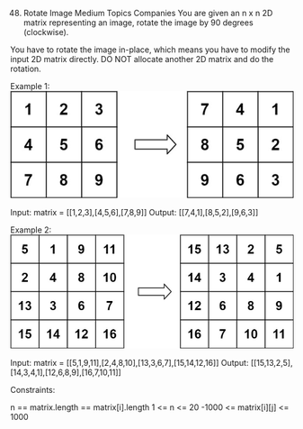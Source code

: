 48. Rotate Image
    Medium
    Topics
    Companies
    You are given an n x n 2D matrix representing an image, rotate the image by 90 degrees (clockwise).

You have to rotate the image in-place, which means you have to modify the input 2D matrix directly. DO NOT allocate another 2D matrix and do the rotation.


Example 1:
![mat1.jpg](./res/img/mat1.jpg)


Input: matrix = [[1,2,3],[4,5,6],[7,8,9]]
Output: [[7,4,1],[8,5,2],[9,6,3]]

Example 2:
![mat1.jpg](./res/img/mat2.jpg)


Input: matrix = [[5,1,9,11],[2,4,8,10],[13,3,6,7],[15,14,12,16]]
Output: [[15,13,2,5],[14,3,4,1],[12,6,8,9],[16,7,10,11]]


Constraints:

n == matrix.length == matrix[i].length
1 <= n <= 20
-1000 <= matrix[i][j] <= 1000